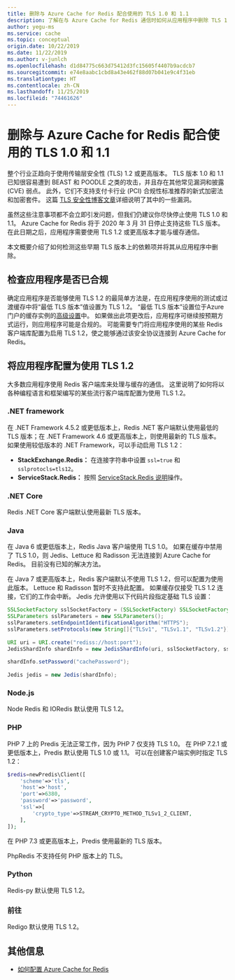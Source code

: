 ```yaml
---
title: 删除与 Azure Cache for Redis 配合使用的 TLS 1.0 和 1.1
description: 了解在与 Azure Cache for Redis 通信时如何从应用程序中删除 TLS 1.0 和 1.1
author: yegu-ms
ms.service: cache
ms.topic: conceptual
origin.date: 10/22/2019
ms.date: 11/22/2019
ms.author: v-junlch
ms.openlocfilehash: d1d84775c663d75412d3fc15605f4407b9acdcb7
ms.sourcegitcommit: e74e8aabc1cbd8a43e462f88d07b041e9c4f31eb
ms.translationtype: HT
ms.contentlocale: zh-CN
ms.lasthandoff: 11/25/2019
ms.locfileid: "74461626"
---
```

# <a name="remove-tls-10-and-11-from-use-with-azure-cache-for-redis"></a>删除与 Azure Cache for Redis 配合使用的 TLS 1.0 和 1.1

整个行业正趋向于使用传输层安全性 (TLS) 1.2 或更高版本。 TLS 版本 1.0 和 1.1 已知很容易遭到 BEAST 和 POODLE 之类的攻击，并且存在其他常见漏洞和披露 (CVE) 弱点。 此外，它们不支持支付卡行业 (PCI) 合规性标准推荐的新式加密法和加密套件。 这篇 [TLS 安全性博客文章](https://www.acunetix.com/blog/articles/tls-vulnerabilities-attacks-final-part/)详细说明了其中的一些漏洞。

虽然这些注意事项都不会立即引发问题，但我们仍建议你尽快停止使用 TLS 1.0 和 1.1。 Azure Cache for Redis 将于 2020 年 3 月 31 日停止支持这些 TLS 版本。 在此日期之后，应用程序需要使用 TLS 1.2 或更高版本才能与缓存通信。

本文概要介绍了如何检测这些早期 TLS 版本上的依赖项并将其从应用程序中删除。

## <a name="check-whether-your-application-is-already-compliant"></a>检查应用程序是否已合规

确定应用程序是否能够使用 TLS 1.2 的最简单方法是，在应用程序使用的测试或过渡缓存中将“最低 TLS 版本”值设置为 TLS 1.2。  “最低 TLS 版本”设置位于Azure 门户的缓存实例的[高级设置](cache-configure.md#advanced-settings)中。  如果做出此项更改后，应用程序可继续按预期方式运行，则应用程序可能是合规的。 可能需要专门将应用程序使用的某些 Redis 客户端库配置为启用 TLS 1.2，使之能够通过该安全协议连接到 Azure Cache for Redis。

## <a name="configure-your-application-to-use-tls-12"></a>将应用程序配置为使用 TLS 1.2

大多数应用程序使用 Redis 客户端库来处理与缓存的通信。 这里说明了如何将以各种编程语言和框架编写的某些流行客户端库配置为使用 TLS 1.2。

### <a name="net-framework"></a>.NET framework

在 .NET Framework 4.5.2 或更低版本上，Redis .NET 客户端默认使用最低的 TLS 版本；在 .NET Framework 4.6 或更高版本上，则使用最新的 TLS 版本。 如果使用较低版本的 .NET Framework，可以手动启用 TLS 1.2：

* **StackExchange.Redis：** 在连接字符串中设置 `ssl=true` 和 `sslprotocls=tls12`。
* **ServiceStack.Redis：** 按照 [ServiceStack.Redis 说明](https://github.com/ServiceStack/ServiceStack.Redis/pull/247)操作。

### <a name="net-core"></a>.NET Core

Redis .NET Core 客户端默认使用最新 TLS 版本。

### <a name="java"></a>Java

在 Java 6 或更低版本上，Redis Java 客户端使用 TLS 1.0。 如果在缓存中禁用了 TLS 1.0，则 Jedis、Lettuce 和 Radisson 无法连接到 Azure Cache for Redis。 目前没有已知的解决方法。

在 Java 7 或更高版本上，Redis 客户端默认不使用 TLS 1.2，但可以配置为使用此版本。 Lettuce 和 Radisson 暂时不支持此配置。 如果缓存仅接受 TLS 1.2 连接，它们的工作会中断。 Jedis 允许使用以下代码片段指定基础 TLS 设置：

``` Java
SSLSocketFactory sslSocketFactory = (SSLSocketFactory) SSLSocketFactory.getDefault();
SSLParameters sslParameters = new SSLParameters();
sslParameters.setEndpointIdentificationAlgorithm("HTTPS");
sslParameters.setProtocols(new String[]{"TLSv1", "TLSv1.1", "TLSv1.2"});
 
URI uri = URI.create("rediss://host:port");
JedisShardInfo shardInfo = new JedisShardInfo(uri, sslSocketFactory, sslParameters, null);
 
shardInfo.setPassword("cachePassword");
 
Jedis jedis = new Jedis(shardInfo);
```

### <a name="nodejs"></a>Node.js

Node Redis 和 IORedis 默认使用 TLS 1.2。

### <a name="php"></a>PHP

PHP 7 上的 Predis 无法正常工作，因为 PHP 7 仅支持 TLS 1.0。 在 PHP 7.2.1 或更低版本上，Predis 默认使用 TLS 1.0 或 1.1。 可以在创建客户端实例时指定 TLS 1.2：

``` PHP
$redis=newPredis\Client([
    'scheme'=>'tls',
    'host'=>'host',
    'port'=>6380,
    'password'=>'password',
    'ssl'=>[
        'crypto_type'=>STREAM_CRYPTO_METHOD_TLSv1_2_CLIENT,
    ],
]);
```

在 PHP 7.3 或更高版本上，Predis 使用最新的 TLS 版本。

PhpRedis 不支持任何 PHP 版本上的 TLS。

### <a name="python"></a>Python

Redis-py 默认使用 TLS 1.2。

### <a name="go"></a>前往

Redigo 默认使用 TLS 1.2。

## <a name="additional-information"></a>其他信息

- [如何配置 Azure Cache for Redis](cache-configure.md)

<!-- Update_Description: wording update -->